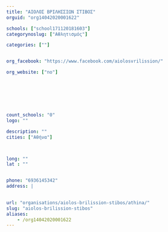 ```yaml
---
title: "ΑΙΟΛΟΣ ΒΡΙΛΗΣΣΙΩΝ ΣΤΙΒΟΣ"
orguid: "org14042020001622"

schools: ["school171120181603"]
categorynoslug: ["Αθλητισμός"]

categories: [""]


org_facebook: "https://www.facebook.com/aiolosvrilission/"

org_website: ["no"]







count_schools: "0"
logo: ""

description: ""
cities: ["Αθήνα"]



long: ""
lat : ""


phone: "6936145342"
address: |
    

url: "organisations/aiolos-brilission-stibos/athina/"
slug: "aiolos-brilission-stibos"
aliases:
    - /org14042020001622
---
```



